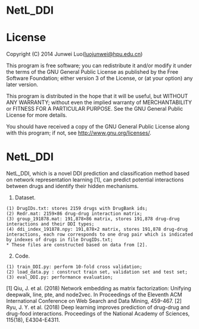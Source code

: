 # NetL_DDI

License
=========

Copyright (C) 2014 Junwei Luo(luojunwei@hpu.edu.cn)

This program is free software; you can redistribute it and/or
modify it under the terms of the GNU General Public License
as published by the Free Software Foundation; either version 3
of the License, or (at your option) any later version.

This program is distributed in the hope that it will be useful,
but WITHOUT ANY WARRANTY; without even the implied warranty of
MERCHANTABILITY or FITNESS FOR A PARTICULAR PURPOSE.  See the
GNU General Public License for more details.

You should have received a copy of the GNU General Public License
along with this program; if not, see <http://www.gnu.org/licenses/>.

NetL_DDI
=================

NetL_DDI, which is a novel DDI prediction and classification method based on network representation learning [1], can predict potential interactions between drugs and identify their hidden mechanisms.

1. Dataset.
```
(1) DrugIDs.txt: stores 2159 drugs with DrugBank ids;
(2) Redr.mat: 2159×86 drug-drug interaction matrix;
(3) group_191878.mat: 191,878×86 matrix, stores 191,878 drug-drug interactions and their DDI types;
(4) ddi_index_191878.npy: 191,878×2 matrix, stores 191,878 drug-drug interactions, each row corresponds to one drug pair which is indicated by indexes of drugs in file DrugIDs.txt;
* These files are constructed based on data from [2].
```
2. Code.
```
(1) train_DDI.py: perform 10-fold cross validation;
(2) load_data.py : construct train set, validation set and test set;
(3) eval_DDI.py: performance evaluation;
```

[1] Qiu, J. et al. (2018) Network embedding as matrix factorization: Unifying deepwalk, line, pte, and node2vec. In Proceedings of the Eleventh ACM International Conference on Web Search and Data Mining, 459-467.
[2] Ryu, J. Y. et al. (2018) Deep learning improves prediction of drug-drug and drug-food interactions. Proceedings of the National Academy of Sciences, 115(18), E4304-E4311.
